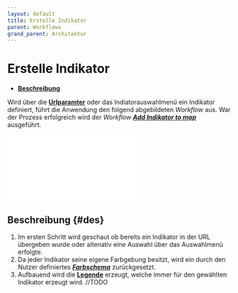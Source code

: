 ```yaml
---
layout: default
title: Erstelle Indikator
parent: Workflows
grand_parent: Architektur
---
```


# Erstelle Indikator

- [**Beschreibung**](#des)

Wird über die [**Urlparamter**]({{site.baseurl}}/docs/frontend/url_paramter) oder das Indiatorauswahlmenü ein Indikator definiert, führt die Anwendung den folgend abgebildeten _Workflow_ aus. War der Prozess erfolgreich wird der _Workflow_ [**_Add Indikator to map_**]({{site.baseurl}}/docs/architektur/workflows/add_to_map.html) ausgeführt.

<iframe src="{{site.baseurl}}/assets/html/create_ind.html" frameborder="0" allowfullscreen onload="this.width=screen.width*0.5;this.height=screen.height;"></iframe>

## Beschreibung {#des}
1. Im ersten Schritt wird geschaut ob bereits ein Indikator in der URL übergeben wurde oder altenativ eine Auswahl über das Auswahlmenü erfolgte.
2. Da jeder Indikator seine eigene Farbgebung besitzt, wird ein durch den Nutzer definiertes [**_Farbschema_**]({{site.baseurl}}/docs/frontend/menu/farbschema.html) zurückgesetzt.
3. Aufbauend wird die [**Legende**]({{site.baseurl}}/docs/frontend/map/legende.html) erzeugt, welche immer für den gewählten Indikator erzeugt wird.
//TODO